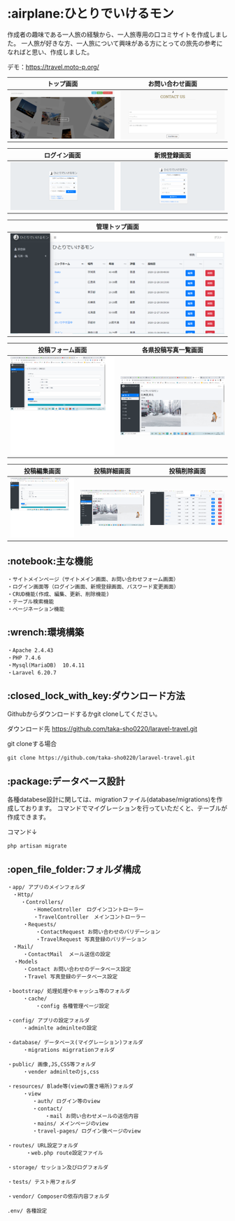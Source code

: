 
# \:airplane:ひとりでいけるモン
作成者の趣味である一人旅の経験から、一人旅専用の口コミサイトを作成しました。
一人旅が好きな方、一人旅について興味がある方にとっての旅先の参考になればと思い、作成しました。

デモ：https://travel.moto-p.org/

|        トップ画面                |            お問い合わせ画面               |
|---------------------------------|------------------------------------------|
|  ![トップ画面](read_img/main.png) | ![お問い合わせ画面](read_img/contact.png) |


|        ログイン画面                   |           新規登録画面               |
|--------------------------------------|-------------------------------------|
|  ![ログイン画面](read_img/login.png)  | ![新規登録画面](read_img/sign.png)   |


|         管理トップ画面              |
|------------------------------------|
|  ![管理画面](read_img/admin.png)   |


|         投稿フォーム画面                 |           各県投稿写真一覧画面          |
|-----------------------------------------|---------------------------------------|
|  ![投稿フォーム画面](read_img/form.png)  | ![各県投稿写真画面](read_img/photo.png) |


|         投稿編集画面                    |           投稿詳細画面                |             投稿削除画面　　         |
|----------------------------------------|--------------------------------------|-------------------------------------|
|  ![投稿編集画面](read_img/form.png)     |   ![投稿詳細画面](read_img/photo.png) |  ![投稿削除画面](read_img/delite.png)|



## \:notebook:主な機能
```
・サイトメインページ（サイトメイン画面、お問い合わせフォーム画面）
・ログイン画面等（ログイン画面、新規登録画面、パスワード変更画面）
・CRUD機能(作成、編集、更新、削除機能)
・テーブル検索機能
・ページネーション機能
```

## \:wrench:環境構築
```
・Apache 2.4.43
・PHP 7.4.6
・Mysql(MariaDB)  10.4.11 
・Laravel 6.20.7
```

## \:closed_lock_with_key:ダウンロード方法
Githubからダウンロードするかgit cloneしてください。

ダウンロード先
https://github.com/taka-sho0220/laravel-travel.git

git cloneする場合
```
git clone https://github.com/taka-sho0220/laravel-travel.git
```

## \:package:データベース設計

各種databese設計に関しては、migrationファイル(database/migrations)を作成しております。
コマンドでマイグレーションを行っていただくと、テーブルが作成できます。

コマンド↓
```
php artisan migrate
```


## \:open_file_folder:フォルダ構成
```
・app/ アプリのメインフォルダ
　・Http/
 　　・Controllers/
   　　　・HomeController　ログインコントローラー
     　　・TravelController　メインコントローラー
     ・Requests/
         ・ContactRequest お問い合わせのバリデーション
         ・TravelRequest 写真登録のバリデーション
　・Mail/
     ・ContactMail  メール送信の設定
  ・Models
     ・Contact お問い合わせのデータベース設定
     ・Travel 写真登録のデータベース設定
     
・bootstrap/ 処理処理やキャッシュ等のフォルダ
     ・cache/
         ・config 各種管理ページ設定
         
・config/ アプリの設定フォルダ
     ・adminlte adminlteの設定
     
・database/ データベース(マイグレーション)フォルダ
     ・migrations migrrationフォルダ
     
・public/ 画像,JS,CSS等フォルダ
     ・vender adminlteのjs,css
     
・resources/ Blade等(viewの置き場所)フォルダ
     ・view
        ・auth/ ログイン等のview
        ・contact/
            ・mail お問い合わせメールの送信内容
        ・mains/ メインページのview
        ・travel-pages/ ログイン後ページのview
        
・routes/ URL設定フォルダ
      ・web.php route設定ファイル
      
・storage/ セッション及びログフォルダ

・tests/ テスト用フォルダ

・vendor/ Composerの依存内容フォルダ

.env/ 各種設定
```
